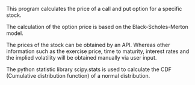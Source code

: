 This program calculates the price of a call and put option for a specific stock.

The calculation of the option price is based on the Black-Scholes-Merton model.

The prices of the stock can be obtained by an API. Whereas other information such as the exercise price, time to maturity, interest rates and the implied volatility will be obtained manually via user input.

The python statistic library scipy.stats is used to calculate the CDF (Cumulative distribution function) of a normal distribution. 
